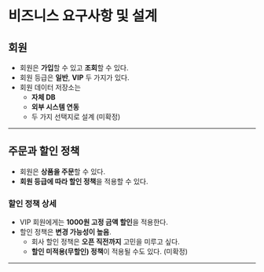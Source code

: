# 비즈니스 요구사항 및 설계
## 회원

- 회원은 **가입**할 수 있고 **조회**할 수 있다.
- 회원 등급은 **일반**, **VIP** 두 가지가 있다.
- 회원 데이터 저장소는
    - **자체 DB**
    - **외부 시스템 연동**
    - 두 가지 선택지로 설계 (미확정)

***

## 주문과 할인 정책

- 회원은 **상품을 주문**할 수 있다.
- **회원 등급에 따라 할인 정책**을 적용할 수 있다.

### 할인 정책 상세

- VIP 회원에게는 **1000원 고정 금액 할인**을 적용한다.
- 할인 정책은 **변경 가능성이 높음**.
    - 회사 할인 정책은 **오픈 직전까지** 고민을 미루고 싶다.
    - **할인 미적용(무할인) 정책**이 적용될 수도 있다. (미확정)

***
